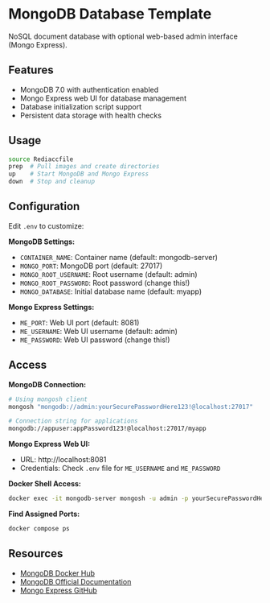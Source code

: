 # MongoDB Database Template

NoSQL document database with optional web-based admin interface (Mongo Express).

## Features

- MongoDB 7.0 with authentication enabled
- Mongo Express web UI for database management
- Database initialization script support
- Persistent data storage with health checks

## Usage

```bash
source Rediaccfile
prep  # Pull images and create directories
up    # Start MongoDB and Mongo Express
down  # Stop and cleanup
```

## Configuration

Edit `.env` to customize:

**MongoDB Settings:**
- `CONTAINER_NAME`: Container name (default: mongodb-server)
- `MONGO_PORT`: MongoDB port (default: 27017)
- `MONGO_ROOT_USERNAME`: Root username (default: admin)
- `MONGO_ROOT_PASSWORD`: Root password (change this!)
- `MONGO_DATABASE`: Initial database name (default: myapp)

**Mongo Express Settings:**
- `ME_PORT`: Web UI port (default: 8081)
- `ME_USERNAME`: Web UI username (default: admin)
- `ME_PASSWORD`: Web UI password (change this!)

## Access

**MongoDB Connection:**
```bash
# Using mongosh client
mongosh "mongodb://admin:yourSecurePasswordHere123!@localhost:27017"

# Connection string for applications
mongodb://appuser:appPassword123!@localhost:27017/myapp
```

**Mongo Express Web UI:**
- URL: http://localhost:8081
- Credentials: Check `.env` file for `ME_USERNAME` and `ME_PASSWORD`

**Docker Shell Access:**
```bash
docker exec -it mongodb-server mongosh -u admin -p yourSecurePasswordHere123!
```

**Find Assigned Ports:**
```bash
docker compose ps
```

## Resources

- [MongoDB Docker Hub](https://hub.docker.com/_/mongo)
- [MongoDB Official Documentation](https://www.mongodb.com/docs/)
- [Mongo Express GitHub](https://github.com/mongo-express/mongo-express)